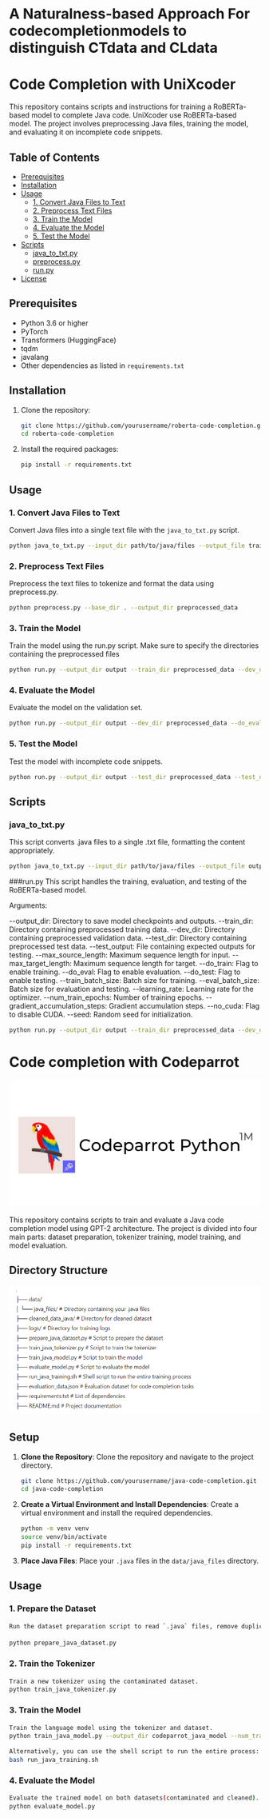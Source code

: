 # A Naturalness-based Approach For codecompletionmodels to distinguish CTdata and CLdata

# Code Completion with UniXcoder

This repository contains scripts and instructions for training a RoBERTa-based model to complete Java code. UniXcoder use RoBERTa-based model. The project involves preprocessing Java files, training the model, and evaluating it on incomplete code snippets.

## Table of Contents

- [Prerequisites](#prerequisites)
- [Installation](#installation)
- [Usage](#usage)
  - [1. Convert Java Files to Text](#1-convert-java-files-to-text)
  - [2. Preprocess Text Files](#2-preprocess-text-files)
  - [3. Train the Model](#3-train-the-model)
  - [4. Evaluate the Model](#4-evaluate-the-model)
  - [5. Test the Model](#5-test-the-model)
- [Scripts](#scripts)
  - [java_to_txt.py](#java_to_txtpy)
  - [preprocess.py](#preprocesspy)
  - [run.py](#runpy)
- [License](#license)

## Prerequisites

- Python 3.6 or higher
- PyTorch
- Transformers (HuggingFace)
- tqdm
- javalang
- Other dependencies as listed in `requirements.txt`

## Installation

1. Clone the repository:
    ```sh
    git clone https://github.com/yourusername/roberta-code-completion.git
    cd roberta-code-completion
    ```

2. Install the required packages:
    ```sh
    pip install -r requirements.txt
    ```

## Usage

### 1. Convert Java Files to Text

Convert Java files into a single text file with the `java_to_txt.py` script.

```sh
python java_to_txt.py --input_dir path/to/java/files --output_file train.txt
```
### 2. Preprocess Text Files
Preprocess the text files to tokenize and format the data using preprocess.py.
```sh
python preprocess.py --base_dir . --output_dir preprocessed_data
```
### 3. Train the Model
Train the model using the run.py script. Make sure to specify the directories containing the preprocessed files
```sh
python run.py --output_dir output --train_dir preprocessed_data --dev_dir preprocessed_data --do_train --train_batch_size 8 --num_train_epochs 3
```
### 4. Evaluate the Model
Evaluate the model on the validation set.
```sh
python run.py --output_dir output --dev_dir preprocessed_data --do_eval --eval_batch_size 8
```
### 5. Test the Model
Test the model with incomplete code snippets.
```sh
python run.py --output_dir output --test_dir preprocessed_data --test_output test_output.txt --do_test --eval_batch_size 8
```
## Scripts
### java_to_txt.py
This script converts .java files to a single .txt file, formatting the content appropriately.
```sh
python java_to_txt.py --input_dir path/to/java/files --output_file output.txt
```
###run.py
This script handles the training, evaluation, and testing of the RoBERTa-based model.

Arguments:

--output_dir: Directory to save model checkpoints and outputs.
--train_dir: Directory containing preprocessed training data.
--dev_dir: Directory containing preprocessed validation data.
--test_dir: Directory containing preprocessed test data.
--test_output: File containing expected outputs for testing.
--max_source_length: Maximum sequence length for input.
--max_target_length: Maximum sequence length for target.
--do_train: Flag to enable training.
--do_eval: Flag to enable evaluation.
--do_test: Flag to enable testing.
--train_batch_size: Batch size for training.
--eval_batch_size: Batch size for evaluation and testing.
--learning_rate: Learning rate for the optimizer.
--num_train_epochs: Number of training epochs.
--gradient_accumulation_steps: Gradient accumulation steps.
--no_cuda: Flag to disable CUDA.
--seed: Random seed for initialization.
```sh
python run.py --output_dir output --train_dir preprocessed_data --dev_dir preprocessed_data --test_dir preprocessed_data --test_output test_output.txt --do_train --do_eval --do_test --train_batch_size 8 --eval_batch_size 8 --num_train_epochs 3
```

# Code completion with Codeparrot
![Class Hierarchy Diagram](codeparrot_cover.png)


This repository contains scripts to train and evaluate a Java code completion model using GPT-2 architecture. The project is divided into four main parts: dataset preparation, tokenizer training, model training, and model evaluation.

## Directory Structure


![Class Hierarchy Diagram](codeparrot.PNG)


## Setup

1. **Clone the Repository**: Clone the repository and navigate to the project directory.

    ```sh
    git clone https://github.com/yourusername/java-code-completion.git
    cd java-code-completion
    ```

2. **Create a Virtual Environment and Install Dependencies**: Create a virtual environment and install the required dependencies.

    ```sh
    python -m venv venv
    source venv/bin/activate
    pip install -r requirements.txt
    ```

3. **Place Java Files**: Place your `.java` files in the `data/java_files` directory.

## Usage

### 1. Prepare the Dataset
```sh
Run the dataset preparation script to read `.java` files, remove duplicates, and save the contaminated dataset

python prepare_java_dataset.py
```
### 2. Train the Tokenizer
```sh
Train a new tokenizer using the contaminated dataset.
python train_java_tokenizer.py
```
### 3. Train the Model
```sh
Train the language model using the tokenizer and dataset.
python train_java_model.py --output_dir codeparrot_java_model --num_train_epochs 3 --per_device_train_batch_size 4 --save_steps 1000 --eval_steps 1000 --logging_dir logs
```
```sh
Alternatively, you can use the shell script to run the entire process:
bash run_java_training.sh
```
### 4. Evaluate the Model
```sh
Evaluate the trained model on both datasets(contaminated and cleaned).
python evaluate_model.py
```

